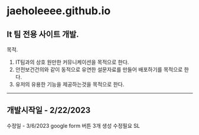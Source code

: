 # jaeholeeee.github.io
It 팀 전용 사이트 개발.
--------------------------------------------------------------------
목적.
1. IT팀과의 상호 원만한 커뮤니케이션을 목적으로 한다.
2. 안전보건건의와 같이 동적으로 유연한 설문자료를 만들어 배포하기를 목적으로 한다.
3. 유저의 유용한 기능을 제공하는것을 목적으로 한다.

--------------------------------------------------------------------
개발시작일 - 2/22/2023
--------------------------------------------------------------------
수정일 - 3/6/2023
google form 버튼 3개 생성
수정필요 SL

